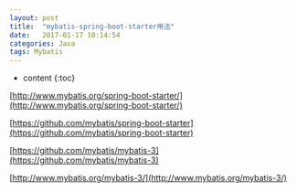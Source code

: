 ```yaml
---
layout: post
title:  "mybatis-spring-boot-starter用法"
date:   2017-01-17 10:14:54
categories: Java
tags: Mybatis
---
```


* content
{:toc}

[http://www.mybatis.org/spring-boot-starter/](http://www.mybatis.org/spring-boot-starter/)

[https://github.com/mybatis/spring-boot-starter](https://github.com/mybatis/spring-boot-starter)

[https://github.com/mybatis/mybatis-3](https://github.com/mybatis/mybatis-3)

[http://www.mybatis.org/mybatis-3/](http://www.mybatis.org/mybatis-3/)
